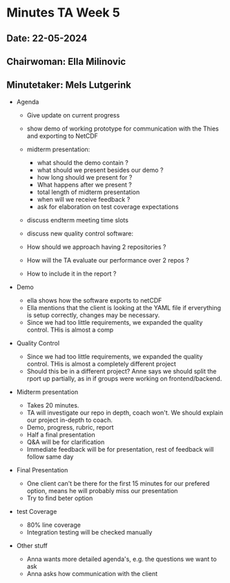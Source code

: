 # Minutes TA Week 5 
## Date: 22-05-2024
## Chairwoman: Ella Milinovic
## Minutetaker: Mels Lutgerink

- Agenda
  - Give update on current progress
  - show demo of working prototype for communication with the Thies and exporting to NetCDF

  - midterm presentation:
    - what should the demo contain ?
    - what should we present besides our demo ?
    - how long should we present for ?
    - What happens after we present ?
    - total length of midterm presentation
    - when will we receive feedback ?
    - ask for elaboration on test coverage expectations
  - discuss endterm meeting time slots
  - discuss new quality control software:
  - How should we approach having 2 repositories ?
  - How will the TA evaluate our performance over 2 repos ?
  - How to include it in the report ?


- Demo
	- ella shows how the software exports to netCDF
	- Ella mentions that the client is looking at the YAML file if erverything is setup correctly, changes may be necessary.
	- Since we had too little requirements, we expanded the quality control. THis is almost a comp
- Quality Control
	- Since we had too little requirements, we expanded the quality control. THis is almost a completely different project
	- Should this be in a different project? Anne says we should split the rport up partially, as in if groups were working on frontend/backend.

- Midterm presentation
	- Takes 20 minutes.
	- TA will investigate our repo in depth, coach won't. We should explain our project in-depth to coach.
	- Demo, progress, rubric, report
	- Half a final presentation
	- Q&A will be for clarification
	- Immediate feedback will be for presentation, rest of feedback will follow same day
- Final Presentation
	- One client can't be there for the first 15 minutes for our prefered option, means he will probably miss our presentation
	- Try to find beter option
- test Coverage
	- 80% line coverage
	- Integration testing will be checked manually
- Other stuff
	- Anna wants more detailed agenda's, e.g. the questions we want to ask
	- Anna asks how communication with the client
